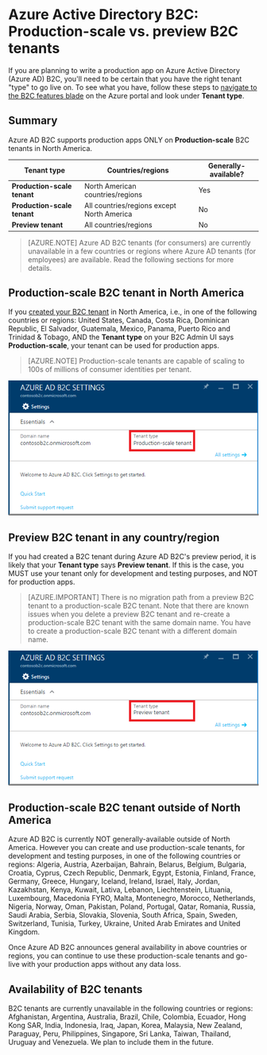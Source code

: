 <properties
	pageTitle="Azure Active Directory B2C: Production-scale vs. preview B2C tenants | Microsoft Azure"
	description="A topic on the types of Azure Active Directory B2C tenants"
	services="active-directory-b2c"
	documentationCenter=""
	authors="swkrish"
	manager="mbaldwin"
	editor="bryanla"/>

<tags
	ms.service="active-directory-b2c"
	ms.workload="identity"
	ms.tgt_pltfrm="na"
	ms.devlang="na"
	ms.topic="article"
	ms.date="08/30/2016"
	ms.author="swkrish"/>

# Azure Active Directory B2C: Production-scale vs. preview B2C tenants

If you are planning to write a production app on Azure Active Directory (Azure AD) B2C, you'll need to be certain that you have the right tenant "type" to go live on. To see what you have, follow these steps to [navigate to the B2C features blade](active-directory-b2c-app-registration.md#navigate-to-the-b2c-features-blade) on the Azure portal and look under **Tenant type**.

## Summary

Azure AD B2C supports production apps ONLY on **Production-scale** B2C tenants in North America.

| Tenant type | Countries/regions | Generally-available? |
| ----------- | -------------- | --------------------- |
| **Production-scale tenant** | North American countries/regions | Yes |
| **Production-scale tenant** | All countries/regions except North America | No |
| **Preview tenant** | All countries/regions | No |

> [AZURE.NOTE]
Azure AD B2C tenants (for consumers) are currently unavailable in a few countries or regions where Azure AD tenants (for employees) are available. Read the following sections for more details.

## Production-scale B2C tenant in North America

If you [created your B2C tenant](active-directory-b2c-get-started.md) in North America, i.e., in one of the following countries or regions: United States, Canada, Costa Rica, Dominican Republic, El Salvador, Guatemala, Mexico, Panama, Puerto Rico and Trinidad & Tobago, AND the **Tenant type** on your B2C Admin UI says **Production-scale**, your tenant can be used for production apps.

> [AZURE.NOTE]
Production-scale tenants are capable of scaling to 100s of millions of consumer identities per tenant.

![Screen shot of a production-scale tenant](./media/active-directory-b2c-reference-tenant-type/production-scale-b2c-tenant.png)

## Preview B2C tenant in any country/region

If you had created a B2C tenant during Azure AD B2C's preview period, it is likely that your **Tenant type** says **Preview tenant**. If this is the case, you MUST use your tenant only for development and testing purposes, and NOT for production apps.

> [AZURE.IMPORTANT]
There is no migration path from a preview B2C tenant to a production-scale B2C tenant. Note that there are known issues when you delete a preview B2C tenant and re-create a production-scale B2C tenant with the same domain name. You have to create a production-scale B2C tenant with a different domain name.

![Screen shot of a preview tenant](./media/active-directory-b2c-reference-tenant-type/preview-b2c-tenant.png)

## Production-scale B2C tenant outside of North America

Azure AD B2C is currently NOT generally-available outside of North America. However you can create and use production-scale tenants, for development and testing purposes, in one of the following countries or regions: Algeria, Austria, Azerbaijan, Bahrain, Belarus, Belgium, Bulgaria, Croatia, Cyprus, Czech Republic, Denmark, Egypt, Estonia, Finland, France, Germany, Greece, Hungary, Iceland, Ireland, Israel, Italy, Jordan, Kazakhstan, Kenya, Kuwait, Lativa, Lebanon, Liechtenstein, Lituania, Luxembourg, Macedonia FYRO, Malta, Montenegro, Morocco, Netherlands, Nigeria, Norway, Oman, Pakistan, Poland, Portugal, Qatar, Romania, Russia, Saudi Arabia, Serbia, Slovakia, Slovenia, South Africa, Spain, Sweden, Switzerland, Tunisia, Turkey, Ukraine, United Arab Emirates and United Kingdom.

Once Azure AD B2C announces general availability in above countries or regions, you can continue to use these production-scale tenants and go-live with your production apps without any data loss.

## Availability of B2C tenants

B2C tenants are currently unavailable in the following countries or regions: Afghanistan, Argentina, Australia, Brazil, Chile, Colombia, Ecuador, Hong Kong SAR, India, Indonesia, Iraq, Japan, Korea, Malaysia, New Zealand, Paraguay, Peru, Philippines, Singapore, Sri Lanka, Taiwan, Thailand, Uruguay and Venezuela. We plan to include them in the future.
